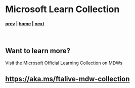 # Microsoft Learn Collection

#### [prev](./security.md) | [home](./readme.md)  | [next](./readme.md)

</br>

## Want to learn more?
Visit the Microsoft Official Learning Collection on MDWs
## https://aka.ms/ftalive-mdw-collection